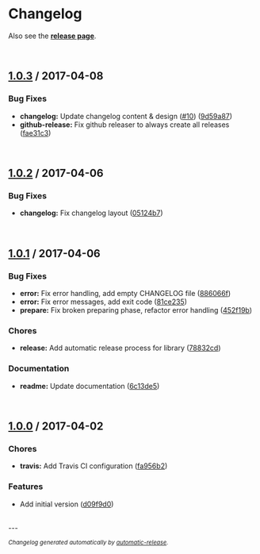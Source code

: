 # Changelog

Also see the **[release page]( https://github.com/dominique-mueller/automatic-release/releases )**.

<br>

## [1.0.3](https://github.com/dominique-mueller/automatic-release/releases/tag/1.0.3) / 2017-04-08

### Bug Fixes

* **changelog:** Update changelog content & design ([#10](https://github.com/dominique-mueller/automatic-release/issues/10)) ([9d59a87](https://github.com/dominique-mueller/automatic-release/commit/9d59a87))
* **github-release:** Fix github releaser to always create all releases ([fae31c3](https://github.com/dominique-mueller/automatic-release/commit/fae31c3))

<br>

## [1.0.2](https://github.com/dominique-mueller/automatic-release/releases/tag/1.0.2) / 2017-04-06

### Bug Fixes

* **changelog:** Fix changelog layout ([05124b7](https://github.com/dominique-mueller/automatic-release/commit/05124b7))

<br>

## [1.0.1](https://github.com/dominique-mueller/automatic-release/releases/tag/1.0.1) / 2017-04-06

### Bug Fixes

* **error:** Fix error handling, add empty CHANGELOG file ([886066f](https://github.com/dominique-mueller/automatic-release/commit/886066f))
* **error:** Fix error messages, add exit code ([81ce235](https://github.com/dominique-mueller/automatic-release/commit/81ce235))
* **prepare:** Fix broken preparing phase, refactor error handling ([452f19b](https://github.com/dominique-mueller/automatic-release/commit/452f19b))

### Chores

* **release:** Add automatic release process for library ([78832cd](https://github.com/dominique-mueller/automatic-release/commit/78832cd))

### Documentation

* **readme:** Update documentation ([6c13de5](https://github.com/dominique-mueller/automatic-release/commit/6c13de5))

<br>

## [1.0.0](https://github.com/dominique-mueller/automatic-release/releases/tag/1.0.0) / 2017-04-02

### Chores

* **travis:** Add Travis CI configuration ([fa956b2](https://github.com/dominique-mueller/automatic-release/commit/fa956b2))

### Features

* Add initial version ([d09f9d0](https://github.com/dominique-mueller/automatic-release/commit/d09f9d0))

<br>
---

<small>*Changelog generated automatically by [automatic-release](https://github.com/dominique-mueller/automatic-release).*</small>
